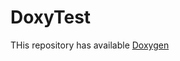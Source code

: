 # DoxyTest

THis repository has available [Doxygen](https://amiguels.github.io/DoxyTest/ "Doxygen")
